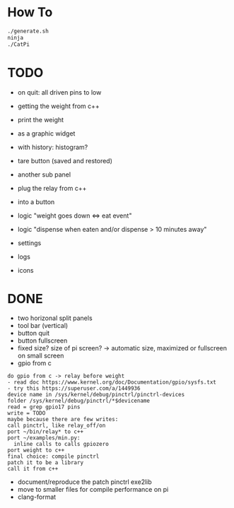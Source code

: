 # How To
```bash
./generate.sh
ninja
./CatPi
```

# TODO
- on quit: all driven pins to low
- getting the weight from c++
- print the weight
- as a graphic widget
- with history: histogram?
- tare button (saved and restored)
- another sub panel
- plug the relay from c++
- into a button
- logic "weight goes down <=> eat event"
- logic "dispense when eaten and/or dispense > 10 minutes away"

- settings
- logs
- icons

# DONE
- two horizonal split panels
- tool bar (vertical)
- button quit
- button fullscreen
- fixed size? size of pi screen?
-> automatic size, maximized or fullscreen on small screen
- gpio from c
```
do gpio from c -> relay before weight
- read doc https://www.kernel.org/doc/Documentation/gpio/sysfs.txt
- try this https://superuser.com/a/1449936
device name in /sys/kernel/debug/pinctrl/pinctrl-devices
folder /sys/kernel/debug/pinctrl/*$devicename
read = grep gpio17 pins
write = TODO
maybe because there are few writes:
call pinctrl, like relay_off/on
port ~/bin/relay* to c++
port ~/examples/min.py:
  inline calls to calls gpiozero
port weight to c++
final choice: compile pinctrl
patch it to be a library
call it from c++
```
- document/reproduce the patch pinctrl exe2lib
- move to smaller files for compile performance on pi
- clang-format
